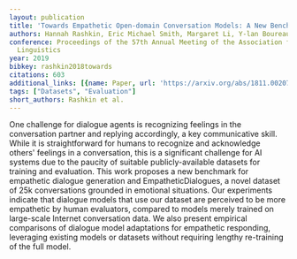 ```yaml
---
layout: publication
title: 'Towards Empathetic Open-domain Conversation Models: A New Benchmark And Dataset'
authors: Hannah Rashkin, Eric Michael Smith, Margaret Li, Y-lan Boureau
conference: Proceedings of the 57th Annual Meeting of the Association for Computational
  Linguistics
year: 2019
bibkey: rashkin2018towards
citations: 603
additional_links: [{name: Paper, url: 'https://arxiv.org/abs/1811.00207'}]
tags: ["Datasets", "Evaluation"]
short_authors: Rashkin et al.
---
```

One challenge for dialogue agents is recognizing feelings in the conversation
partner and replying accordingly, a key communicative skill. While it is
straightforward for humans to recognize and acknowledge others' feelings in a
conversation, this is a significant challenge for AI systems due to the paucity
of suitable publicly-available datasets for training and evaluation. This work
proposes a new benchmark for empathetic dialogue generation and
EmpatheticDialogues, a novel dataset of 25k conversations grounded in emotional
situations. Our experiments indicate that dialogue models that use our dataset
are perceived to be more empathetic by human evaluators, compared to models
merely trained on large-scale Internet conversation data. We also present
empirical comparisons of dialogue model adaptations for empathetic responding,
leveraging existing models or datasets without requiring lengthy re-training of
the full model.